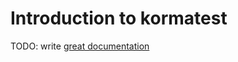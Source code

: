 # Introduction to kormatest

TODO: write [great documentation](http://jacobian.org/writing/what-to-write/)
